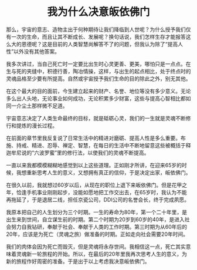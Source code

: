 <h1 align=center>我为什么决意皈依佛门</h1>

那么，宇宙的意志、造物主出于何种期待让我们降临到人世呢？为什么授予我们仅有一次的生命，而且让其不断成长、发展呢？换句话说，我们怎样生存才能报答这么大的恩德呢？这是目前的人类智慧尚解答不了的问题，但我认为除了“提高人性”以外没有其他答案。

我多次讲过，当自己死亡时一定要比出生时心灵更善、更美，哪怕只是一点点。在生与死的夹缝中，积德行善，陶冶情操，这样，与出生的起点相比，处于终点时的灵魂品格至少要有所提高。自然或宇宙授予我们生命的目的除此之外，别无其他。

在这个最大的目的面前，今生建立起来的财产、名誉、地位等没有多少意义。无论多么出人头地，无论事业如何成功，无论积累多少财富，这些与提高心智相比都如同一介尘土那样微不足道。

宇宙意志决定了人类生命最终的目标，就是砥砺心灵，我们的一生就是灵魂不断修行和提炼的漫长过程。

在前面的章节里我反复说了日常生活中的精进对磨砺、提高人性是多么重要。布施、持戒、精进、忍辱、禅定、智慧，在每日的生活中不断地留意这些被概括于释迦牟尼说的“六波罗蜜”里的修行法，以使我们的灵魂不断提高。

一直以来我都模模糊糊地感觉到以上这些道理。正如刚才所讲，在迎来65岁的时候，我想重新思考人生的意义，又想拥有真正的信仰，于是决定出家，皈依佛门。

在很久以前，我就想过60岁以后，从现在的职位上退下来皈依佛门。但是花甲之年，恰逢手机事业刚刚起步，没能如愿地把工作交出去，在65岁时，我认为不能再拖延了，于是退居二线，担任京瓷公司，DDI公司的名誉会长，终于完成夙愿。

我原本把自己的人生划分为三个时期。一生的寿命为80年，第一个二十年里，是出生来到世间，自立谋生前的时期。第二个时期为20岁到60岁的40年，是进入社会努力自我钻研，奉献于社会、奉献于人类的工作时期。第三时期为从60年后的20年，应该是为死亡（灵魂之旅）做准备的时期。正如走向社会需要20年时间。

我们的肉体会因为死亡而毁灭，但是灵魂将永存世间。我相信这一点，死亡其实意味着灵魂新一轮旅程的开始。所以，在最后的20年里我再次思考人生的意义，为新的旅程作好周密的准备。于是出于以上考虑我决意皈依佛门。



